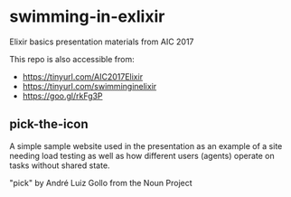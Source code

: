 # swimming-in-exlixir
Elixir basics presentation materials from AIC 2017

This repo is also accessible from:
* https://tinyurl.com/AIC2017Elixir
* https://tinyurl.com/swimminginelixir
* https://goo.gl/rkFg3P

## pick-the-icon
A simple sample website used in the presentation as an example of a site
needing load testing as well as how different users (agents) operate on
tasks without shared state.

"pick" by André Luiz Gollo from the Noun Project

